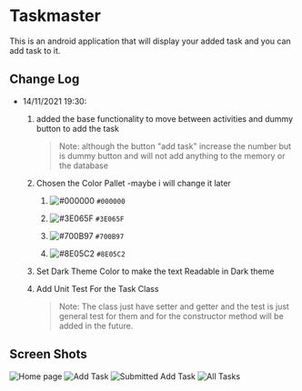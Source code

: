 # Taskmaster

This is an android application that will display your added task and you can add task to it.

## Change Log

- 14/11/2021 19:30:
    1. added the base functionality to move between activities and dummy button to add the task 
        > Note: although the button "add task" increase the number but is dummy button and will not add anything to the memory or the database 
    2. Chosen the Color Pallet -maybe i will change it later
    
        1. ![#000000](https://via.placeholder.com/15/FFFFFF/000000?text=+) `#000000`
        
        2. ![#3E065F](https://via.placeholder.com/15/3E065F/000000?text=+) `#3E065F`
        
        3. ![#700B97](https://via.placeholder.com/15/700B97/000000?text=+) `#700B97`
        
        4. ![#8E05C2](https://via.placeholder.com/15/8E05C2/000000?text=+) `#8E05C2`
       
    3. Set Dark Theme Color to make the text Readable in Dark theme
       
    4. Add Unit Test For the Task Class
        > Note: The class just have setter and getter and the test is just general test for them and for the constructor method will be added in the future. 
  

## Screen Shots

![Home page](./screenshots/homepage.jpg)
![Add Task](./screenshots/addtask.jpg)
![Submitted Add Task](./screenshots/addtasksubmitted.jpg)
![All Tasks](./screenshots/alltask.jpg)
